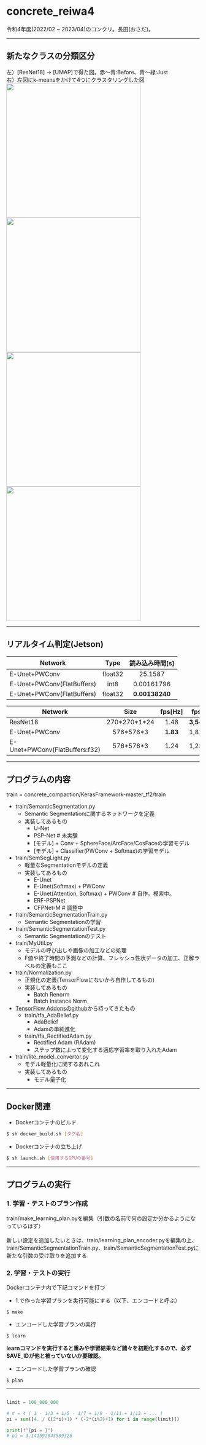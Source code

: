 # concrete_reiwa4
令和4年度(2022/02 ~ 2023/04)のコンクリ。長田(おさだ)。


<hr/>

## 新たなクラスの分類区分

左）[ResNet18] -> [UMAP]で得た図。赤〜青:Before、青〜緑:Just<br>
右）左図にk-meansをかけて4つにクラスタリングした図<br>
<img src="https://user-images.githubusercontent.com/76993392/180642301-afe80fdf-2d89-4123-90a3-cb50b925359b.png" width=350> <img src="https://user-images.githubusercontent.com/76993392/180642332-c9b5dba7-bec0-423d-867f-c7abb2f663a3.png" width=350>
<br>
<img src="https://user-images.githubusercontent.com/76993392/180642353-dc67b3be-90f6-4419-a5e8-1356a309675c.png" width=350> <img src="https://user-images.githubusercontent.com/76993392/180642357-4cc86807-ea60-4dfb-b7cd-b65ec6e1ab2f.png" width=350>

<hr/>

## リアルタイム判定(Jetson)

|Network|Type|読み込み時間[s]|
|--|:--:|:--:|
|E-Unet+PWConv|float32|25.1587|
|E-Unet+PWConv(FlatBuffers)|int8|0.00161796|
|E-Unet+PWConv(FlatBuffers)|float32|**0.00138240**|

|Network|Size|fps[Hz]|fps*Size|
|--|:--:|:--:|:--:|
|ResNet18|270\*270\*1\*24|1.48|**3,548,448**|
|E-Unet+PWConv|576\*576\*3|**1.83**|1,821,450|
|E-Unet+PWConv(FlatBuffers:f32)|576\*576\*3|1.24|1,234,207|

<hr/>

## プログラムの内容

train = concrete_compaction/KerasFramework-master_tf2/train

- train/SemanticSegmentation.py
  - Semantic Segmentationに関するネットワークを定義
  - 実装してあるもの
    - U-Net
    - PSP-Net    # 未実験
    - [モデル] + Conv + SphereFace/ArcFace/CosFaceの学習モデル
    - [モデル] + Classifier(PWConv + Softmax)の学習モデル
- train/SemSegLight.py
  - 軽量なSegmentationモデルの定義
  - 実装してあるもの
    - E-Unet
    - E-Unet(Softmax) + PWConv
    - E-Unet(Attention, Softmax) + PWConv    # 自作。模索中。
    - ERF-PSPNet
    - CFPNet-M    # 調整中
- train/SemanticSegmentationTrain.py
  - Semantic Segmentationの学習
- train/SemanticSegmentationTest.py
  - Semantic Segmentationのテスト
- train/MyUtil.py
  - モデルの呼び出しや画像の加工などの処理
  - F値や終了時間の予測などの計算、フレッシュ性状データの加工、正解ラベルの定義もここ
- train/Normalization.py
  - 正規化の定義(TensorFlowにないから自作してるもの)
  - 実装してあるもの
    - Batch Renorm
    - Batch Instance Norm
- [TensorFlow Addonsのgithub](https://github.com/tensorflow/addons)から持ってきたもの
  - train/tfa_AdaBelief.py
    - AdaBelief
    - Adamの単純進化
  - train/tfa_RectifiedAdam.py
    - Rectified Adam (RAdam)
    - ステップ数によって変化する適応学習率を取り入れたAdam
- train/lite_model_convertor.py
  - モデル軽量化に関するあれこれ
  - 実装してあるもの
    - モデル量子化


<hr/>


## Docker関連
- Dockerコンテナのビルド
```sh
$ sh docker_build.sh [タグ名]
```
- Dockerコンテナの立ち上げ
```sh
$ sh launch.sh [使用するGPUの番号]
```


<hr/>


## プログラムの実行
### 1. 学習・テストのプラン作成
  train/make_learning_plan.pyを編集（引数の名前で何の設定か分かるようになっているはず）<br>
  <br>
  新しい設定を追加したいときは、train/learning_plan_encoder.pyを編集の上、train/SemanticSegmentationTrain.py、train/SemanticSegmentationTest.pyに新たな引数の受け取りを追加する
### 2. 学習・テストの実行
  Dockerコンテナ内で下記コマンドを打つ
  - 1.で作った学習プランを実行可能にする（以下、エンコードと呼ぶ）
  ```
  $ make
  ```
  - エンコードした学習プランの実行
  ```
  $ learn
  ```
  **learnコマンドを実行すると重みや学習結果など諸々を初期化するので、必ずSAVE_IDが他と被っていないか要確認。**
  - エンコードした学習プランの確認
  ```
  $ plan
  ```


<hr/>


```python

limit = 100_000_000

# π = 4 ( 1 - 1/3 + 1/5 - 1/7 + 1/9 - 1/11 + 1/13 + ... )
pi = sum([4. / ((2*i)+1) * (-2*(i%2)+1) for i in range(limit)])

print(f"{pi = }")
# pi = 3.141592643589326

```
